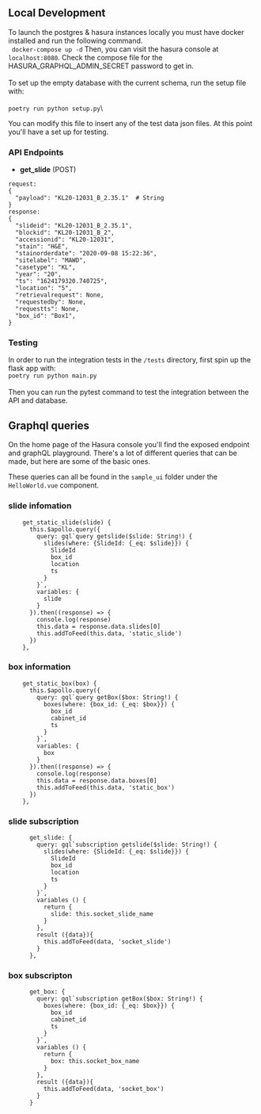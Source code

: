 ## Local Development
To launch the postgres & hasura instances locally you must have docker installed and run the following command.\
`` docker-compose up -d``
Then, you can visit the hasura console at ``localhost:8080``. Check the compose file for the HASURA_GRAPHQL_ADMIN_SECRET password to get in.\
\
To set up the empty database with the current schema, run the setup file with:\
\
```poetry run python setup.py```\

You can modify this file to insert any of the test data json files. At this point you'll have a set up for testing.

### API Endpoints
- **get_slide** (POST)
```
request:
{
  "payload": "KL20-12031_B_2.35.1"  # String
}
response:
{
  "slideid": "KL20-12031_B_2.35.1",
  "blockid": "KL20-12031_B_2",
  "accessionid": "KL20-12031",
  "stain": "H&E",
  "stainorderdate": "2020-09-08 15:22:36",
  "sitelabel": "MAWD",
  "casetype": "KL",
  "year": "20",
  "ts": "1624179320.740725",
  "location": "5",
  "retrievalrequest": None,
  "requestedby": None,
  "requestts": None,
  "box_id": "Box1",
}
```


### Testing
In order to run the integration tests in the ``/tests`` directory, first spin up the flask app with:\
```poetry run python main.py```\
\
Then you can run the pytest command to test the integration between the API and database.

## Graphql queries
On the home page of the Hasura console you'll find the exposed endpoint and graphQL playground. There's a lot of different queries that can be made, but here are some of the basic ones.

These queries can all be found in the ``sample_ui`` folder under the ``HelloWorld.vue`` component.

### slide infomation
```
    get_static_slide(slide) {
      this.$apollo.query({
        query: gql`query getslide($slide: String!) {
          slides(where: {SlideId: {_eq: $slide}}) {
            SlideId
            box_id
            location
            ts
          }
        }`,
        variables: {
          slide
        }
      }).then((response) => {
        console.log(response)
        this.data = response.data.slides[0]
        this.addToFeed(this.data, 'static_slide')
      })
    },
```
### box information
```
    get_static_box(box) {
      this.$apollo.query({
        query: gql`query getBox($box: String!) {
          boxes(where: {box_id: {_eq: $box}}) {
            box_id
            cabinet_id
            ts
          }
        }`,
        variables: {
          box
        }
      }).then((response) => {
        console.log(response)
        this.data = response.data.boxes[0]
        this.addToFeed(this.data, 'static_box')
      })
    },
```

### slide subscription
```
      get_slide: {
        query: gql`subscription getslide($slide: String!) {
          slides(where: {SlideId: {_eq: $slide}}) {
            SlideId
            box_id
            location
            ts
          }
        }`,
        variables () {
          return {
            slide: this.socket_slide_name
          }
        },
        result ({data}){
          this.addToFeed(data, 'socket_slide')
        }
      },
```

### box subscripton
```
      get_box: {
        query: gql`subscription getBox($box: String!) {
          boxes(where: {box_id: {_eq: $box}}) {
            box_id
            cabinet_id
            ts
          }
        }`,
        variables () {
          return {
            box: this.socket_box_name
          }
        },
        result ({data}){
          this.addToFeed(data, 'socket_box')
        }
      }
```
